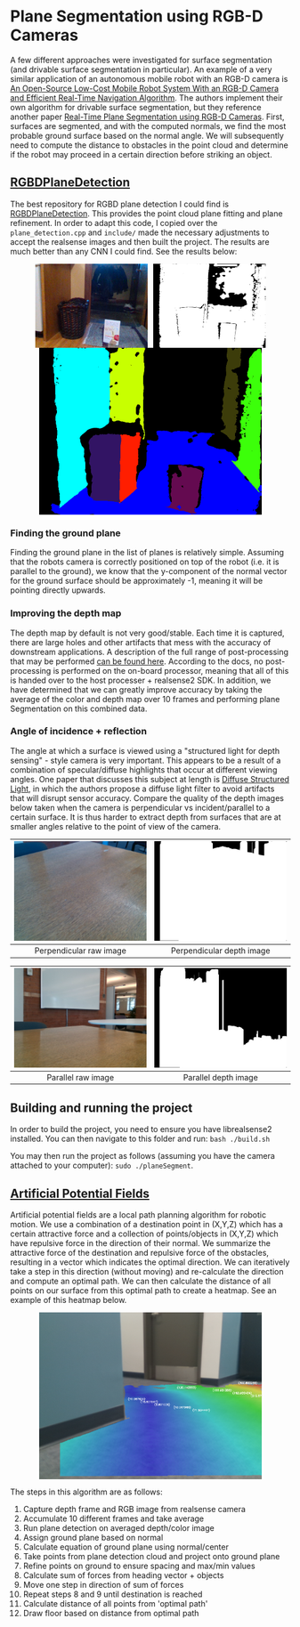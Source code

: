 # Plane Segmentation using RGB-D Cameras

A few different approaches were investigated for surface segmentation (and drivable surface segmentation in particular). An example of a very similar application of an autonomous mobile robot with an RGB-D camera is [An Open-Source Low-Cost Mobile Robot System With an RGB-D Camera and Efficient Real-Time Navigation Algorithm](https://ieeexplore.ieee.org/abstract/document/9970319). The authors implement their own algorithm for drivable surface segmentation, but they reference another paper [Real-Time Plane Segmentation using RGB-D Cameras](https://link.springer.com/chapter/10.1007/978-3-642-32060-6_26). First, surfaces are segmented, and with the computed normals, we find the most probable ground surface based on the normal angle. We will subsequently need to compute the distance to obstacles in the point cloud and determine if the robot may proceed in a certain direction before striking an object.

## [RGBDPlaneDetection](https://github.com/chaowang15/RGBDPlaneDetection)

The best repository for RGBD plane detection I could find is [RGBDPlaneDetection](https://github.com/chaowang15/RGBDPlaneDetection). This provides the point cloud plane fitting and plane refinement. In order to adapt this code, I copied over the `plane_detection.cpp` and `include/` made the necessary adjustments to accept the realsense images and then built the project. The results are much better than any CNN I could find. See the results below:

<div style="display: flex; justify-content: center;">
    <img src="docs/raw_image.png" alt="Image 1" style="width: 40%; margin-right: 5px;">
    <img src="docs/depth_image.png" alt="Image 2" style="width: 40%; margin-left: 5px;">
</div>

<div style="display: flex; justify-content: center;">
<img src="docs/sample_segmentation.png" alt="Sample segmentation" title="Sample segmentation using realsense camera" width="400" />
</div>


### Finding the ground plane

Finding the ground plane in the list of planes is relatively simple. Assuming that the robots camera is correctly positioned on top of the robot (i.e. it is parallel to the ground), we know that the y-component of the normal vector for the ground surface should be approximately -1, meaning it will be pointing directly upwards.

### Improving the depth map

The depth map by default is not very good/stable. Each time it is captured, there are large holes and other artifacts that mess with the accuracy of downstream applications. A description of the full range of post-processing that may be performed [can be found here](https://dev.intelrealsense.com/docs/depth-post-processing). According to the docs, no post-processing is performed on the on-board processor, meaning that all of this is handed over to the host processer + realsense2 SDK. In addition, we have determined that we can greatly improve accuracy by taking the average of the color and depth map over 10 frames and performing plane Segmentation on this combined data. 


### Angle of incidence + reflection

The angle at which a surface is viewed using a "structured light for depth sensing" - style camera is very important. This appears to be a result of a combination of specular/diffuse highlights that occur at different viewing angles. One paper that discusses this subject at length is [Diffuse Structured Light](https://ieeexplore.ieee.org/document/6215216), in which the authors propose a diffuse light filter to avoid artifacts that will disrupt sensor accuracy. Compare the quality of the depth images below taken when the camera is perpendicular vs incident/parallel to a certain surface. It is thus harder to extract depth from surfaces that are at smaller angles relative to the point of view of the camera.

| ![Image 1](docs/angle/raw_image_perp.png) | ![Image 2](docs/angle/depth_image_perp.png) |
|:--:|:--:|
| Perpendicular raw image | Perpendicular depth image |

| ![Image 1](docs/angle/raw_image_incident.png) | ![Image 2](docs/angle/depth_image_incident.png) |
|:--:|:--:|
| Parallel raw image | Parallel depth image |

## Building and running the project

In order to build the project, you need to ensure you have librealsense2 installed. You can then navigate to this folder and run: `bash ./build.sh`

You may then run the project as follows (assuming you have the camera attached to your computer): `sudo ./planeSegment`.

## [Artificial Potential Fields](https://www.mdpi.com/2076-3417/10/24/8987)

Artificial potential fields are a local path planning algorithm for robotic motion. We use a combination of a destination point in (X,Y,Z) which has a certain attractive force and a collection of points/objects in (X,Y,Z) which have repulsive force in the direction of their normal. We summarize the attractive force of the destination and repulsive force of the obstacles, resulting in a vector which indicates the optimal direction. We can iteratively take a step in this direction (without moving) and re-calculate the direction and compute an optimal path. We can then calculate the distance of all points on our surface from this optimal path to create a heatmap. See an example of this heatmap below.

<div style="display: flex; justify-content: center;">
<img src="docs/sample_heatmap.png" alt="Sample Heat Map" title="Sample segmentation using realsense camera" width="400" />
</div>

The steps in this algorithm are as follows:

1. Capture depth frame and RGB image from realsense camera
2. Accumulate 10 different frames and take average
3. Run plane detection on averaged depth/color image
4. Assign ground plane based on normal 
5. Calculate equation of ground plane using normal/center
6. Take points from plane detection cloud and project onto ground plane
7. Refine points on ground to ensure spacing and max/min values
8. Calculate sum of forces from heading vector + objects
9. Move one step in direction of sum of forces
10. Repeat steps 8 and 9 until destination is reached 
11. Calculate distance of all points from 'optimal path'
12. Draw floor based on distance from optimal path